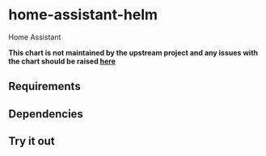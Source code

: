 # home-assistant-helm

Home Assistant

**This chart is not maintained by the upstream project and any issues with the chart should be raised [here](https://github.com/brandtkeller/home-assistant-helm/issues/new/choose)**

## Requirements


## Dependencies

## Try it out

